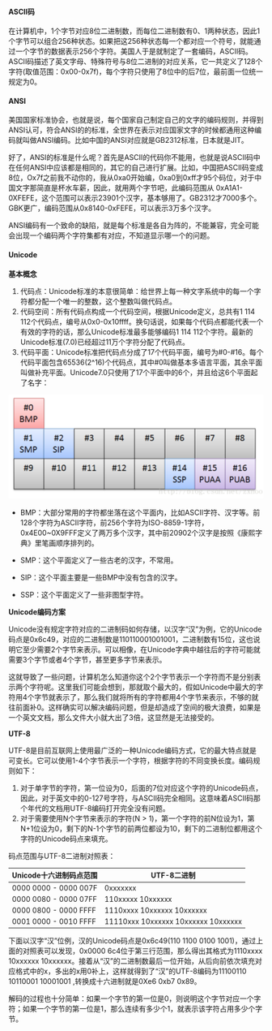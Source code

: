 #### ASCII码

在计算机中，1个字节对应8位二进制数，而每位二进制数有0、1两种状态，因此1个字节可以组合256种状态。如果把这256种状态每一个都对应一个符号，就能通过一个字节的数据表示256个字符。美国人于是就制定了一套编码，ASCII码。ASCII码描述了英文字母、特殊符号与8位二进制的对应关系，它一共定义了128个字符(取值范围：0x00-0x7f)，每个字符只使用了8位中的后7位，最前面一位统一规定为0。

#### ANSI

美国国家标准协会，也就是说，每个国家自己制定自己的文字的编码规则，并得到ANSI认可，符合ANSI的的标准，全世界在表示对应国家文字的时候都通用这种编码就叫做ANSI编码。比如中国的ANSI对应就是GB2312标准，日本就是JIT。

好了，ANSI的标准是什么呢？首先是ASCII的代码你不能用，也就是说ASCII码中在任何ANSI中应该都是相同的，其它的自己进行扩展。比如，中国把ASCII码变成8位，Ox7f之前我不动你的，我从0xa0开始编，0xa0到0xff才95个码位，对于中国文字那简直是杯水车薪，因此，就用两个字节吧，此编码范围从 0xA1A1-0XFEFE，这个范围可以表示23901个汉字，基本够用了。GB2312才7000多个。GBK更广，编码范围从0x8140-0xFEFE，可以表示3万多个汉字。

ANSI编码有一个致命的缺陷，就是每个标准是各自为阵的，不能兼容，完全可能会出现一个编码两个字符集都有对应，不知道显示哪一个的问题。

#### Unicode

**基本概念**

1. 代码点：Unicode标准的本意很简单：给世界上每一种文字系统中的每一个字符都分配一个唯一的整数，这个整数叫做代码点。
2. 代码空间：所有代码点构成一个代码空间，根据Unicode定义，总共有1 114 112个代码点，编号从0x0-0x10ffff。换句话说，如果每个代码点都能代表一个有效的字符的话，那么Unicode标准最多能够编码1 114 112个字符。最新的Unicode标准(7.0)已经超过11万个字符分配了代码点。
3. 代码平面：Unicode标准把代码点分成了17个代码平面，编号为#0-#16。每个代码平面包含65536(2^16)个代码点，其中#0叫做基本多语言平面，其余平面叫做补充平面。Unicode7.0只使用了17个平面中的6个，并且给这6个平面起了名字：

![](../images/unicode/uni1.png)

* BMP：大部分常用的字符都坐落在这个平面内，比如ASCII字符、汉字等。前128个字符为ASCII字符，前256个字符为ISO-8859-1字符，0x4E00~0X9FFF定义了两万多个汉字，其中前20902个汉字是按照《康熙字典》里笔画顺序排列的。


* SMP：这个平面定义了一些古老的汉字，不常用。
* SIP：这个平面主要是一些BMP中没有包含的汉字。
* SSP：这个平面定义了一些非图型字符。



**Unicode编码方案**

Unicode没有规定字符对应的二进制码如何存储，以汉字“汉”为例，它的Unicode码点是0x6c49，对应的二进制数是110110001001001，二进制数有15位，这也说明它至少需要2个字节来表示。可以相像，在Unicode字典中越往后的字符可能就需要3个字节或者4个字节，甚至更多字节来表示。

这就导致了一些问题，计算机怎么知道你这个2个字节表示一个字符而不是分别表示两个字符呢。这里我们可能会想到，那就取个最大的，假如Unicode中最大的字符用4个字节就表示了，那么我们就将所有的字符都用4个字节来表示，不够的就往前面补0。这样确实可以解决编码问题，但是却造成了空间的极大浪费，如果是一个英文文档，那么文件大小就大出了3倍，这显然是无法接受的。

**UTF-8**

UTF-8是目前互联网上使用最广泛的一种Unicode编码方式，它的最大特点就是可变长。它可以使用1-4个字节表示一个字符，根据字符的不同变换长度。编码规则如下：

1. 对于单字节的字符，第一位设为0，后面的7位对应这个字符的Unicode码点，因此，对于英文中的0-127号字符，与ASCII码完全相同。这意味着ASCII码那个年代的文档用UTF-8编码打开完全没有问题。
2. 对于需要使用N个字节来表示的字符(N > 1)，第一个字符的前N位设为1，第N+1位设为0，剩下的N-1个字节的前两位都设为10，剩下的二进制位都用这个字符的Unicode码点来填充。

码点范围与UTF-8二进制对照表：

| Unicode十六进制码点范围 | UTF-8二进制                         |
| ----------------------- | ----------------------------------- |
| 0000 0000 - 0000 007F   | 0xxxxxxx                            |
| 0000 0080 - 0000 07FF   | 110xxxxx 10xxxxxx                   |
| 0000 0800 - 0000 FFFF   | 1110xxxx 10xxxxxx 10xxxxxx          |
| 0001 0000 - 0010 FFFF   | 11110xxx 10xxxxxx 10xxxxxx 10xxxxxx |

下面以汉字“汉”位例，汉的Unicode码点是0x6c49(110 1100 0100 1001)，通过上面的对照表可以发现，0x0000 6c4位于第三行范围，那么得出其格式为1110xxxx 10xxxxxx 10xxxxxx。接着从“汉”的二进制数最后一位开始，从后向前依次填充对应格式中的x，多出的x用0补上，这样就得到了“汉”的UTF-8编码为11100110  10110001  10001001 ,转换成十六进制就是0Xe6 0xb7 0x89。

解码的过程也十分简单：如果一个字节的第一位是0，则说明这个字节对应一个字符；如果一个字节的第一位是1，那么连续有多少个1，就表示该字符占用多少个字节。